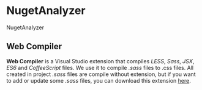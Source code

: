 # NugetAnalyzer
NugetAnalyzer

## Web Compiler
__Web Compiler__ is a Visual Studio extension that compiles _LESS_, _Sass_, _JSX_, _ES6_ and _CoffeeScript_ files. We use it to compile _.sass_ files to .css files. All created in project _.sass_ files are compile without extension, but if you want to add or update some _.sass_ files, you can download this extension [here](https://marketplace.visualstudio.com/items?itemName=MadsKristensen.WebCompiler).
